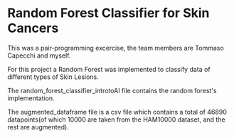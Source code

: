 # Random Forest Classifier for Skin Cancers


This was a pair-programming excercise, the team members are Tommaso Capecchi and myself.

For this project a Random Forest was implemented to classify data of different types of Skin Lesions. 

The random_forest_classifier_introtoAI file contains the random forest's implementation.

The augmented_dataframe file is a csv file which contains a total of 46890 datapoints(of which 10000 are taken from the HAM10000 dataset, and the rest are augmented).


